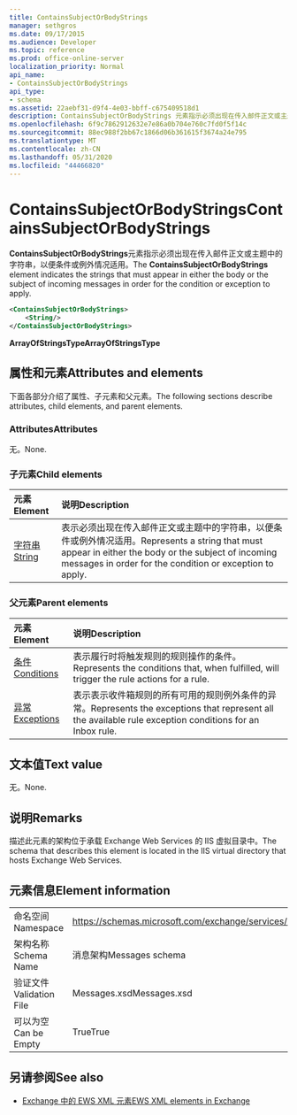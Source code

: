 ```yaml
---
title: ContainsSubjectOrBodyStrings
manager: sethgros
ms.date: 09/17/2015
ms.audience: Developer
ms.topic: reference
ms.prod: office-online-server
localization_priority: Normal
api_name:
- ContainsSubjectOrBodyStrings
api_type:
- schema
ms.assetid: 22aebf31-d9f4-4e03-bbff-c675409518d1
description: ContainsSubjectOrBodyStrings 元素指示必须出现在传入邮件正文或主题中的字符串，以便条件或例外情况适用。
ms.openlocfilehash: 6f9c7862912632e7e86a0b704e760c7fd0f5f14c
ms.sourcegitcommit: 88ec988f2bb67c1866d06b361615f3674a24e795
ms.translationtype: MT
ms.contentlocale: zh-CN
ms.lasthandoff: 05/31/2020
ms.locfileid: "44466820"
---
```

# <a name="containssubjectorbodystrings"></a><span data-ttu-id="3218a-103">ContainsSubjectOrBodyStrings</span><span class="sxs-lookup"><span data-stu-id="3218a-103">ContainsSubjectOrBodyStrings</span></span>

<span data-ttu-id="3218a-104">**ContainsSubjectOrBodyStrings**元素指示必须出现在传入邮件正文或主题中的字符串，以便条件或例外情况适用。</span><span class="sxs-lookup"><span data-stu-id="3218a-104">The **ContainsSubjectOrBodyStrings** element indicates the strings that must appear in either the body or the subject of incoming messages in order for the condition or exception to apply.</span></span> 
  
```XML
<ContainsSubjectOrBodyStrings>
    <String/>
</ContainsSubjectOrBodyStrings>
```

 <span data-ttu-id="3218a-105">**ArrayOfStringsType**</span><span class="sxs-lookup"><span data-stu-id="3218a-105">**ArrayOfStringsType**</span></span>
## <a name="attributes-and-elements"></a><span data-ttu-id="3218a-106">属性和元素</span><span class="sxs-lookup"><span data-stu-id="3218a-106">Attributes and elements</span></span>

<span data-ttu-id="3218a-107">下面各部分介绍了属性、子元素和父元素。</span><span class="sxs-lookup"><span data-stu-id="3218a-107">The following sections describe attributes, child elements, and parent elements.</span></span>
  
### <a name="attributes"></a><span data-ttu-id="3218a-108">Attributes</span><span class="sxs-lookup"><span data-stu-id="3218a-108">Attributes</span></span>

<span data-ttu-id="3218a-109">无。</span><span class="sxs-lookup"><span data-stu-id="3218a-109">None.</span></span>
  
### <a name="child-elements"></a><span data-ttu-id="3218a-110">子元素</span><span class="sxs-lookup"><span data-stu-id="3218a-110">Child elements</span></span>

|<span data-ttu-id="3218a-111">**元素**</span><span class="sxs-lookup"><span data-stu-id="3218a-111">**Element**</span></span>|<span data-ttu-id="3218a-112">**说明**</span><span class="sxs-lookup"><span data-stu-id="3218a-112">**Description**</span></span>|
|:-----|:-----|
|[<span data-ttu-id="3218a-113">字符串</span><span class="sxs-lookup"><span data-stu-id="3218a-113">String</span></span>](string.md) <br/> |<span data-ttu-id="3218a-114">表示必须出现在传入邮件正文或主题中的字符串，以便条件或例外情况适用。</span><span class="sxs-lookup"><span data-stu-id="3218a-114">Represents a string that must appear in either the body or the subject of incoming messages in order for the condition or exception to apply.</span></span>  <br/> |
   
### <a name="parent-elements"></a><span data-ttu-id="3218a-115">父元素</span><span class="sxs-lookup"><span data-stu-id="3218a-115">Parent elements</span></span>

|<span data-ttu-id="3218a-116">**元素**</span><span class="sxs-lookup"><span data-stu-id="3218a-116">**Element**</span></span>|<span data-ttu-id="3218a-117">**说明**</span><span class="sxs-lookup"><span data-stu-id="3218a-117">**Description**</span></span>|
|:-----|:-----|
|[<span data-ttu-id="3218a-118">条件</span><span class="sxs-lookup"><span data-stu-id="3218a-118">Conditions</span></span>](conditions.md) <br/> |<span data-ttu-id="3218a-119">表示履行时将触发规则的规则操作的条件。</span><span class="sxs-lookup"><span data-stu-id="3218a-119">Represents the conditions that, when fulfilled, will trigger the rule actions for a rule.</span></span>  <br/> |
|[<span data-ttu-id="3218a-120">异常</span><span class="sxs-lookup"><span data-stu-id="3218a-120">Exceptions</span></span>](exceptions.md) <br/> |<span data-ttu-id="3218a-121">表示表示收件箱规则的所有可用的规则例外条件的异常。</span><span class="sxs-lookup"><span data-stu-id="3218a-121">Represents the exceptions that represent all the available rule exception conditions for an Inbox rule.</span></span>  <br/> |
   
## <a name="text-value"></a><span data-ttu-id="3218a-122">文本值</span><span class="sxs-lookup"><span data-stu-id="3218a-122">Text value</span></span>

<span data-ttu-id="3218a-123">无。</span><span class="sxs-lookup"><span data-stu-id="3218a-123">None.</span></span>
  
## <a name="remarks"></a><span data-ttu-id="3218a-124">说明</span><span class="sxs-lookup"><span data-stu-id="3218a-124">Remarks</span></span>

<span data-ttu-id="3218a-125">描述此元素的架构位于承载 Exchange Web Services 的 IIS 虚拟目录中。</span><span class="sxs-lookup"><span data-stu-id="3218a-125">The schema that describes this element is located in the IIS virtual directory that hosts Exchange Web Services.</span></span>
  
## <a name="element-information"></a><span data-ttu-id="3218a-126">元素信息</span><span class="sxs-lookup"><span data-stu-id="3218a-126">Element information</span></span>

|||
|:-----|:-----|
|<span data-ttu-id="3218a-127">命名空间</span><span class="sxs-lookup"><span data-stu-id="3218a-127">Namespace</span></span>  <br/> |https://schemas.microsoft.com/exchange/services/2006/messages  <br/> |
|<span data-ttu-id="3218a-128">架构名称</span><span class="sxs-lookup"><span data-stu-id="3218a-128">Schema Name</span></span>  <br/> |<span data-ttu-id="3218a-129">消息架构</span><span class="sxs-lookup"><span data-stu-id="3218a-129">Messages schema</span></span>  <br/> |
|<span data-ttu-id="3218a-130">验证文件</span><span class="sxs-lookup"><span data-stu-id="3218a-130">Validation File</span></span>  <br/> |<span data-ttu-id="3218a-131">Messages.xsd</span><span class="sxs-lookup"><span data-stu-id="3218a-131">Messages.xsd</span></span>  <br/> |
|<span data-ttu-id="3218a-132">可以为空</span><span class="sxs-lookup"><span data-stu-id="3218a-132">Can be Empty</span></span>  <br/> |<span data-ttu-id="3218a-133">True</span><span class="sxs-lookup"><span data-stu-id="3218a-133">True</span></span>  <br/> |
   
## <a name="see-also"></a><span data-ttu-id="3218a-134">另请参阅</span><span class="sxs-lookup"><span data-stu-id="3218a-134">See also</span></span>



- [<span data-ttu-id="3218a-135">Exchange 中的 EWS XML 元素</span><span class="sxs-lookup"><span data-stu-id="3218a-135">EWS XML elements in Exchange</span></span>](ews-xml-elements-in-exchange.md)


